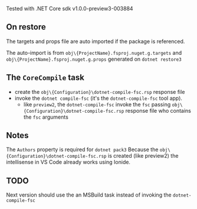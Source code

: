 
Tested with .NET Core sdk v1.0.0-preview3-003884

## On restore

The targets and props file are auto imported if the package is referenced.

The auto-import is from `obj\{ProjectName}.fsproj.nuget.g.targets` and `obj\{ProjectName}.fsproj.nuget.g.props` 
generated on `dotnet restore3`


## The `CoreCompile` task

- create the `obj\{Configuration}\dotnet-compile-fsc.rsp` response file
- invoke the `dotnet compile-fsc` (it's the `dotnet-compile-fsc` tool app).
  - like `preview2`, the `dotnet-compile-fsc` invoke the `fsc` passing `obj\{Configuration}\dotnet-compile-fsc.rsp` response 
    file who contains the `fsc` arguments

## Notes

The `Authors` property is required for `dotnet pack3`
Because the `obj\{Configuration}\dotnet-compile-fsc.rsp` is created (like preview2) the intellisense in VS Code already works using Ionide.

## TODO

Next version should use the an MSBuild task instead of invoking the `dotnet-compile-fsc`

